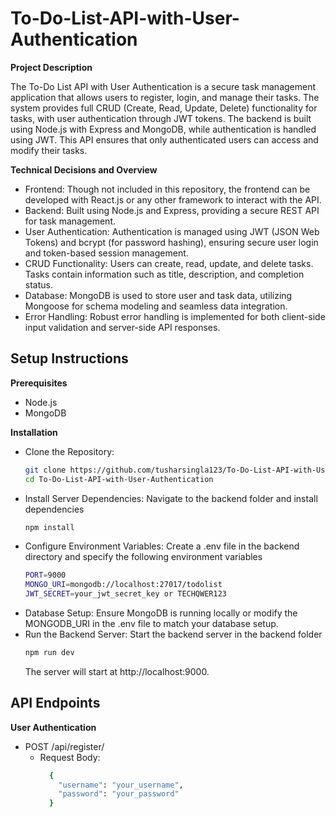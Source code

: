 # To-Do-List-API-with-User-Authentication

**Project Description**

The To-Do List API with User Authentication is a secure task management application that allows users to register, login, and manage their tasks. The system provides full CRUD (Create, Read, Update, Delete) functionality for tasks, with user authentication through JWT tokens. The backend is built using Node.js with Express and MongoDB, while authentication is handled using JWT. This API ensures that only authenticated users can access and modify their tasks.

**Technical Decisions and Overview**

* Frontend: Though not included in this repository, the frontend can be developed with React.js or any other framework to interact with the API.
* Backend: Built using Node.js and Express, providing a secure REST API for task management.
* User Authentication: Authentication is managed using JWT (JSON Web Tokens) and bcrypt (for password hashing), ensuring secure user login and token-based session management.
* CRUD Functionality: Users can create, read, update, and delete tasks. Tasks contain information such as title, description, and completion status.
* Database: MongoDB is used to store user and task data, utilizing Mongoose for schema modeling and seamless data integration.
* Error Handling: Robust error handling is implemented for both client-side input validation and server-side API responses.


## Setup Instructions

**Prerequisites**

* Node.js
* MongoDB

**Installation**

* Clone the Repository:
     ```bash
     git clone https://github.com/tusharsingla123/To-Do-List-API-with-User-Authentication.git
     cd To-Do-List-API-with-User-Authentication
     ```
* Install Server Dependencies: Navigate to the backend folder and install dependencies
  ```bash
  npm install
  ```
* Configure Environment Variables: Create a .env file in the backend directory and specify the following environment variables
  ```bash
  PORT=9000
  MONGO_URI=mongodb://localhost:27017/todolist
  JWT_SECRET=your_jwt_secret_key or TECHQWER123
  ```
* Database Setup: Ensure MongoDB is running locally or modify the MONGODB_URI in the .env file to match your database setup.
* Run the Backend Server: Start the backend server in the backend folder
  ```bash
  npm run dev
  ```
   The server will start at http://localhost:9000.

## API Endpoints

**User Authentication**
* POST /api/register/
  * Request Body:
    ```bash
      {
        "username": "your_username",
        "password": "your_password"
      }
    ```

